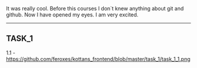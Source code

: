 It was really cool. Before this courses I don`t knew anything about git and github. Now I have opened my eyes. 
I am very excited.

---------------
TASK_1
---------------
1.1 - https://github.com/feroxes/kottans_frontend/blob/master/task_1/task_1_1.png
